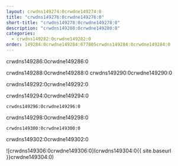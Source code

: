 ```yaml
---
layout: crwdns149274:0crwdne149274:0
title: "crwdns149276:0crwdne149276:0"
short-title: "crwdns149278:0crwdne149278:0"
description: "crwdns149280:0crwdne149280:0"
categories:
  - crwdns149282:0crwdne149282:0
order: 149284:0crwdne149284:077805crwdns149284:0crwdne149284:0
---
```

crwdns149286:0crwdne149286:0

crwdns149288:0crwdne149288:0 crwdns149290:0crwdne149290:0

crwdns149292:0crwdne149292:0

crwdns149294:0crwdne149294:0

`crwdns149296:0crwdne149296:0`

crwdns149298:0crwdne149298:0

`crwdns149300:0crwdne149300:0`

crwdns149302:0crwdne149302:0

![crwdns149306:0crwdne149306:0](crwdns149304:0{{ site.baseurl }}crwdne149304:0)